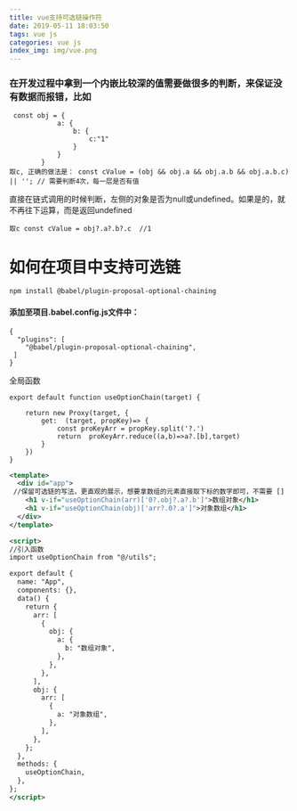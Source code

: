 ```yaml
---
title: vue支持可选链操作符
date: 2019-05-11 18:03:50
tags: vue js
categories: vue js
index_img: img/vue.png
---
```


###  在开发过程中拿到一个内嵌比较深的值需要做很多的判断，来保证没有数据而报错，比如 


```
 const obj = {
            a: {
                b: {
                    c:"1"
                }
            }
        }
取c, 正确的做法是： const cValue = (obj && obj.a && obj.a.b && obj.a.b.c) || ''; // 需要判断4次，每一层是否有值

```

 直接在链式调用的时候判断，左侧的对象是否为null或undefined。如果是的，就不再往下运算，而是返回undefined 

```
取c const cValue = obj?.a?.b?.c  //1 
```

# 如何在项目中支持可选链

```
npm install @babel/plugin-proposal-optional-chaining
```

#### 添加至项目.babel.config.js文件中：

```
{
  "plugins": [
    "@babel/plugin-proposal-optional-chaining",
 ]
}

```

全局函数

```
export default function useOptionChain(target) {

    return new Proxy(target, {
        get:  (target, propKey)=> {
            const proKeyArr = propKey.split('?.')
            return  proKeyArr.reduce((a,b)=>a?.[b],target)
        }
    })
}

```

```xml
<template>
  <div id="app">
 //保留可选链的写法，更直观的展示，想要拿数组的元素直接取下标的数字即可，不需要 []
    <h1 v-if="useOptionChain(arr)['0?.obj?.a?.b']">数组对象</h1>
    <h1 v-if="useOptionChain(obj)['arr?.0?.a']">对象数组</h1>
  </div>
</template>

<script>
//引入函数
import useOptionChain from "@/utils";

export default {
  name: "App",
  components: {},
  data() {
    return {
      arr: [
        {
          obj: {
            a: {
              b: "数组对象",
            },
          },
        },
      ],
      obj: {
        arr: [
          {
            a: "对象数组",
          },
        ],
      },
    };
  },
  methods: {
    useOptionChain,
  },
};
</script>
```